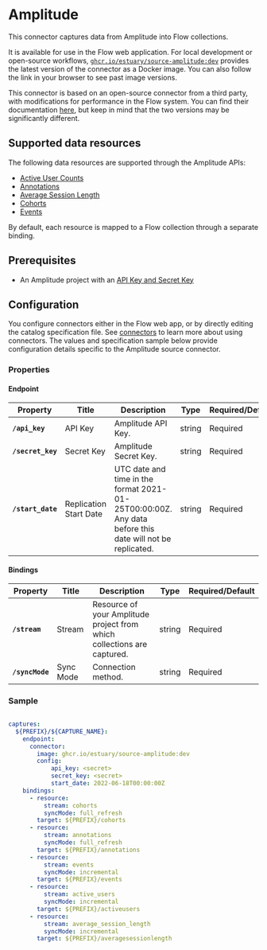 
# Amplitude

This connector captures data from Amplitude into Flow collections.

It is available for use in the Flow web application. For local development or open-source workflows, [`ghcr.io/estuary/source-amplitude:dev`](https://ghcr.io/estuary/source-amplitude:dev) provides the latest version of the connector as a Docker image. You can also follow the link in your browser to see past image versions.

This connector is based on an open-source connector from a third party, with modifications for performance in the Flow system.
You can find their documentation [here](https://docs.airbyte.com/integrations/sources/amplitude/),
but keep in mind that the two versions may be significantly different.

## Supported data resources

The following data resources are supported through the Amplitude APIs:

* [Active User Counts](https://developers.amplitude.com/docs/dashboard-rest-api#active-and-new-user-counts)
* [Annotations](https://developers.amplitude.com/docs/chart-annotations-api#get-all-annotations)
* [Average Session Length](https://developers.amplitude.com/docs/dashboard-rest-api#average-session-length)
* [Cohorts](https://developers.amplitude.com/docs/behavioral-cohorts-api#listing-all-cohorts)
* [Events](https://developers.amplitude.com/docs/export-api#export-api---export-your-projects-event-data)

By default, each resource is mapped to a Flow collection through a separate binding.

## Prerequisites

* An Amplitude project with an [API Key and Secret Key](https://help.amplitude.com/hc/en-us/articles/360058073772-Create-and-manage-organizations-and-projects)

## Configuration

You configure connectors either in the Flow web app, or by directly editing the catalog specification file.
See [connectors](../../../concepts/connectors.md#using-connectors) to learn more about using connectors. The values and specification sample below provide configuration details specific to the Amplitude source connector.

### Properties

#### Endpoint

| Property | Title | Description | Type | Required/Default |
|---|---|---|---|---|
| **`/api_key`** | API Key | Amplitude API Key. | string | Required |
| **`/secret_key`** | Secret Key | Amplitude Secret Key. | string | Required |
| **`/start_date`** | Replication Start Date | UTC date and time in the format 2021-01-25T00:00:00Z. Any data before this date will not be replicated. | string | Required |

#### Bindings

| Property | Title | Description | Type | Required/Default |
|---|---|---|---|---|
| **`/stream`** | Stream | Resource of your Amplitude project from which collections are captured. | string | Required |
| **`/syncMode`** | Sync Mode | Connection method. | string | Required |

### Sample

```yaml

captures:
  ${PREFIX}/${CAPTURE_NAME}:
    endpoint:
      connector:
        image: ghcr.io/estuary/source-amplitude:dev
        config:
            api_key: <secret>
            secret_key: <secret>
            start_date: 2022-06-18T00:00:00Z
    bindings:
      - resource:
          stream: cohorts
          syncMode: full_refresh
        target: ${PREFIX}/cohorts
      - resource:
          stream: annotations
          syncMode: full_refresh
        target: ${PREFIX}/annotations
      - resource:
          stream: events
          syncMode: incremental
        target: ${PREFIX}/events
      - resource:
          stream: active_users
          syncMode: incremental
        target: ${PREFIX}/activeusers
      - resource:
          stream: average_session_length
          syncMode: incremental
        target: ${PREFIX}/averagesessionlength
```
